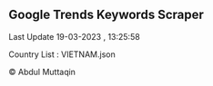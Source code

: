 

## Google Trends Keywords Scraper 
 
Last Update 19-03-2023 , 13:25:58

Country List :
VIETNAM.json



© Abdul Muttaqin 
